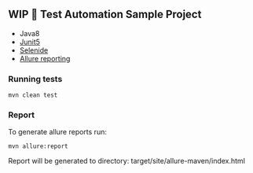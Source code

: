 ## WIP :seedling: Test Automation Sample Project

 - Java8
 - [Junit5](https://junit.org/junit5/)
 - [Selenide](https://selenide.org/)
 - [Allure reporting](http://allure.qatools.ru/)


### Running tests

  ```mvn clean test```

### Report
To generate allure reports run:

   ``` mvn allure:report ```

  Report will be generated tо directory: target/site/allure-maven/index.html
